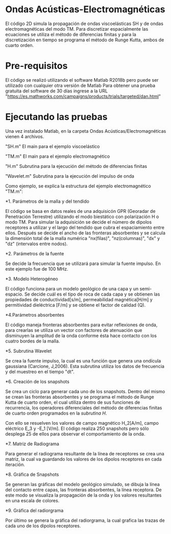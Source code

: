 # Ondas Acústicas-Electromagnéticas
El código 2D simula la propagación de ondas viscoelásticas SH y de ondas electromagnéticas del modo TM. 
Para discretizar espacialmente las ecuaciones se utiliza el método de diferencias finitas y para la discretización en tiempo se programa el método de Runge Kutta, ambos de cuarto orden. 
# Pre-requisitos
El código se realizó utilizando el software Matlab R2018b pero puede ser utilizado con cualquier otra versión de Matlab
Para obtener una prueba gratuita del software de 30 días ingrese a la URL "https://es.mathworks.com/campaigns/products/trials/targeted/dan.html"
# Ejecutando las pruebas
Una vez instalado Matlab, en la carpeta Ondas Acústicas/Electromagnéticas vienen 4 archivos. 

"SH.m" El main para el ejemplo viscoelástico

"TM.m" El main para el ejemplo electromagnético

"H.m" Subrutina para la ejecución del método de diferencias finitas

"Wavelet.m" Subrutina para la ejecución del impulso de onda

Como ejemplo, se explica la estructura del ejemplo electromagnético "TM.m":

  *1. Parámetros de la malla y del tendido
  
  El código se basa en datos reales de una adquisicón GPR (Georadar de Penetración Terrestre) utilizando el modo biestático con polarización H o modo TM.
  Para simular la adquisición se decide el número de dipolos receptores a utilizar y el largo del tendido que cubra el espaciamiento entre ellos. Después se decide el ancho de las fronteras absorbentes y se calcula la dimensión total de la malla numérica "nx(filas)", "nz(columnas)", "dx" y "dz" (intervalos entre nodos).
  
  *2. Parámetros de la fuente
  
  Se decide la frecuencia que se utilizará para simular la fuente impulso. En este ejemplo fue de 100 MHz.
  
  *3. Modelo Heterogéneo
  
  El código funciona para un modelo geológico de una capa y un semi-espacio.
  Se decide cuál es el tipo de roca de cada capa y se obtienen las propiedades de conductividad[s/m], permeabilidad magnética[H/m] y permitividad dieléctrica [F/m] y se obtiene el factor de calidad (Q). 
  
  *4.Parámetros absorbentes
  
  El código maneja fronteras absorbentes para evitar reflexiones de onda, para crearlas se utiliza un vector con factores de atenuación que disminuyen la amplitud de la onda conforme ésta hace contacto con los cuatro bordes de la malla.
  
  *5. Subrutina Wavelet
  
  Se crea la fuente impulso, la cual es una función que genera una ondícula gaussiana (Carcione, J,2006). Esta subrutina utiliza los datos de frecuencia y del muestreo en el tiempo "dt".
  
  *6. Creación de los snapshots
  
  Se crea un ciclo para generar cada uno de los snapshots. Dentro del mismo se crean las fronteras absorbentes y se programa el método de Runge Kutta de cuarto orden, el cual utiliza dentro de sus funciones de recurrencia, los operadores diferenciales del método de diferencias finitas de cuarto orden programados en la *subrutina H*.
  
  Con ello se resuelven los valores de campo magnético H_2[A/m], campo eléctrico E_3 y -E_1 [V/m]. 
  El código realiza 250 snapshots pero sólo desplega 25 de ellos para observar el comportamiento de la onda. 
  
 *7. Matriz de Radiograma
 
 Para generar el radiograma resultante de la línea de receptores se crea una matriz, la cual va guardando los valores de los dipolos receptores en cada iteración.
 
 *8. Gráfica de Snapshots
 
 Se generan las gráficas del modelo geológico simulado, se dibuja la línea del contacto entre capas, las fronteras absorbentes, la línea receptora. De este modo se visualiza la propagación de la onda y los valores resultantes en una escala de colores.
 
 *9. Gráfica del radiorgrama
 
 Por último se genera la gráfica del radiorgrama, la cual grafica las trazas de cada uno de los dipolos receptores.
  
  
  
